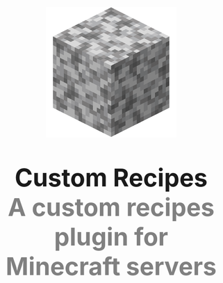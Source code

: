 <p align="center">
    <img src="./images/Diorite.png"/>
</p>
<p align="center" style="font-size: 56px; font-weight: bold;">
    Custom Recipes</br>
    <span style="color: gray; fontsize: 18">
        A custom recipes plugin for Minecraft servers
    </span>
</p>
